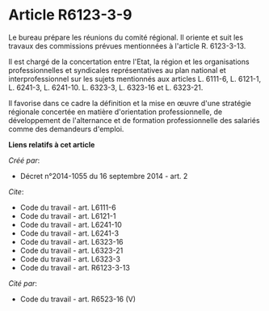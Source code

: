 # Article R6123-3-9

Le bureau prépare les réunions du comité régional. Il oriente et suit les travaux des commissions prévues mentionnées à
l'article R. 6123-3-13. 

Il est chargé de la concertation entre l'Etat, la région et les organisations professionnelles et syndicales représentatives
au plan national et interprofessionnel sur les sujets mentionnés aux articles L. 6111-6, L. 6121-1, L. 6241-3, L. 6241-10. 
L. 6323-3, 
L. 6323-16 et L. 6323-21.

Il favorise dans ce cadre la définition et la mise en œuvre d'une stratégie régionale concertée en matière d'orientation
professionnelle, de développement de l'alternance et de formation professionnelle des salariés comme des demandeurs d'emploi.

**Liens relatifs à cet article**

_Créé par_:

  - Décret n°2014-1055 du 16 septembre 2014 - art. 2

_Cite_:

  - Code du travail - art. L6111-6
  - Code du travail - art. L6121-1
  - Code du travail - art. L6241-10
  - Code du travail - art. L6241-3
  - Code du travail - art. L6323-16
  - Code du travail - art. L6323-21
  - Code du travail - art. L6323-3
  - Code du travail - art. R6123-3-13

_Cité par_:

  - Code du travail - art. R6523-16 (V)
